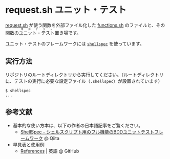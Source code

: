 # request.sh ユニット・テスト

[request.sh](../request.sh) が使う関数を外部ファイル化した [functions.sh](./functions.sh) のファイルと、その関数の<ruby>ユニット・テスト<rt>単体テスト</rt></ruby>置き場です。

ユニット・テストのフレームワークには [`shellspec`](https://github.com/shellspec/shellspec) を使っています。

## 実行方法

リポジトリのルートディレクトリから実行してください。（ルートディレクトリに、テストの実行に必要な設定ファイル（`.shellspec`）が設置されています）

```shellsession
$ shellspec
...
```

## 参考文献

- 基本的な使い方本は、以下の作者の日本語記事をご覧ください。
    - [ShellSpec - シェルスクリプト用のフル機能のBDDユニットテストフレームワーク](https://qiita.com/ko1nksm/items/2f01ff4f50e957ebf1de) @ Qiita
- 早見表と使用例
    - [References](https://github.com/shellspec/shellspec/blob/master/docs/references.md) | 英語 @ GitHub
